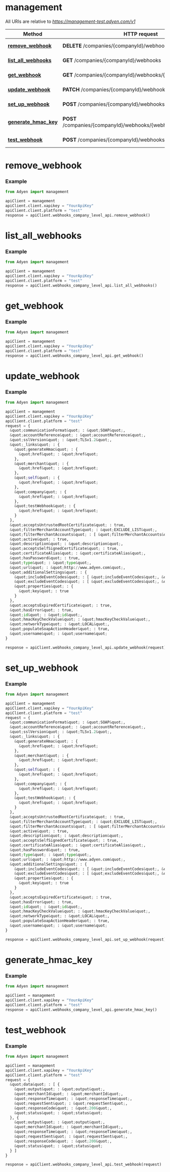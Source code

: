 # management

All URIs are relative to *https://management-test.adyen.com/v1*

Method | HTTP request | Description
------------- | ------------- | -------------
[**remove_webhook**](WebhooksCompanyLevelApi.md#remove_webhook) | **DELETE** /companies/{companyId}/webhooks/{webhookId} | Remove a webhook
[**list_all_webhooks**](WebhooksCompanyLevelApi.md#list_all_webhooks) | **GET** /companies/{companyId}/webhooks | List all webhooks
[**get_webhook**](WebhooksCompanyLevelApi.md#get_webhook) | **GET** /companies/{companyId}/webhooks/{webhookId} | Get a webhook
[**update_webhook**](WebhooksCompanyLevelApi.md#update_webhook) | **PATCH** /companies/{companyId}/webhooks/{webhookId} | Update a webhook
[**set_up_webhook**](WebhooksCompanyLevelApi.md#set_up_webhook) | **POST** /companies/{companyId}/webhooks | Set up a webhook
[**generate_hmac_key**](WebhooksCompanyLevelApi.md#generate_hmac_key) | **POST** /companies/{companyId}/webhooks/{webhookId}/generateHmac | Generate an HMAC key
[**test_webhook**](WebhooksCompanyLevelApi.md#test_webhook) | **POST** /companies/{companyId}/webhooks/{webhookId}/test | Test a webhook




# remove_webhook
### Example

```python
from Adyen import management

apiClient = management
apiClient.client.xapikey = "YourApiKey"
apiClient.client.platform = "test"
response = apiClient.webhooks_company_level_api.remove_webhook()

```




# list_all_webhooks
### Example

```python
from Adyen import management

apiClient = management
apiClient.client.xapikey = "YourApiKey"
apiClient.client.platform = "test"
response = apiClient.webhooks_company_level_api.list_all_webhooks()

```




# get_webhook
### Example

```python
from Adyen import management

apiClient = management
apiClient.client.xapikey = "YourApiKey"
apiClient.client.platform = "test"
response = apiClient.webhooks_company_level_api.get_webhook()

```




# update_webhook
### Example

```python
from Adyen import management

apiClient = management
apiClient.client.xapikey = "YourApiKey"
apiClient.client.platform = "test"
request = {
  &quot;communicationFormat&quot; : &quot;SOAP&quot;,
  &quot;accountReference&quot; : &quot;accountReference&quot;,
  &quot;sslVersion&quot; : &quot;TLSv1.2&quot;,
  &quot;_links&quot; : {
    &quot;generateHmac&quot; : {
      &quot;href&quot; : &quot;href&quot;
    },
    &quot;merchant&quot; : {
      &quot;href&quot; : &quot;href&quot;
    },
    &quot;self&quot; : {
      &quot;href&quot; : &quot;href&quot;
    },
    &quot;company&quot; : {
      &quot;href&quot; : &quot;href&quot;
    },
    &quot;testWebhook&quot; : {
      &quot;href&quot; : &quot;href&quot;
    }
  },
  &quot;acceptsUntrustedRootCertificate&quot; : true,
  &quot;filterMerchantAccountType&quot; : &quot;EXCLUDE_LIST&quot;,
  &quot;filterMerchantAccounts&quot; : [ &quot;filterMerchantAccounts&quot;, &quot;filterMerchantAccounts&quot; ],
  &quot;active&quot; : true,
  &quot;description&quot; : &quot;description&quot;,
  &quot;acceptsSelfSignedCertificate&quot; : true,
  &quot;certificateAlias&quot; : &quot;certificateAlias&quot;,
  &quot;hasPassword&quot; : true,
  &quot;type&quot; : &quot;type&quot;,
  &quot;url&quot; : &quot;http://www.adyen.com&quot;,
  &quot;additionalSettings&quot; : {
    &quot;includeEventCodes&quot; : [ &quot;includeEventCodes&quot;, &quot;includeEventCodes&quot; ],
    &quot;excludeEventCodes&quot; : [ &quot;excludeEventCodes&quot;, &quot;excludeEventCodes&quot; ],
    &quot;properties&quot; : {
      &quot;key&quot; : true
    }
  },
  &quot;acceptsExpiredCertificate&quot; : true,
  &quot;hasError&quot; : true,
  &quot;id&quot; : &quot;id&quot;,
  &quot;hmacKeyCheckValue&quot; : &quot;hmacKeyCheckValue&quot;,
  &quot;networkType&quot; : &quot;LOCAL&quot;,
  &quot;populateSoapActionHeader&quot; : true,
  &quot;username&quot; : &quot;username&quot;
}

response = apiClient.webhooks_company_level_api.update_webhook(request)

```




# set_up_webhook
### Example

```python
from Adyen import management

apiClient = management
apiClient.client.xapikey = "YourApiKey"
apiClient.client.platform = "test"
request = {
  &quot;communicationFormat&quot; : &quot;SOAP&quot;,
  &quot;accountReference&quot; : &quot;accountReference&quot;,
  &quot;sslVersion&quot; : &quot;TLSv1.2&quot;,
  &quot;_links&quot; : {
    &quot;generateHmac&quot; : {
      &quot;href&quot; : &quot;href&quot;
    },
    &quot;merchant&quot; : {
      &quot;href&quot; : &quot;href&quot;
    },
    &quot;self&quot; : {
      &quot;href&quot; : &quot;href&quot;
    },
    &quot;company&quot; : {
      &quot;href&quot; : &quot;href&quot;
    },
    &quot;testWebhook&quot; : {
      &quot;href&quot; : &quot;href&quot;
    }
  },
  &quot;acceptsUntrustedRootCertificate&quot; : true,
  &quot;filterMerchantAccountType&quot; : &quot;EXCLUDE_LIST&quot;,
  &quot;filterMerchantAccounts&quot; : [ &quot;filterMerchantAccounts&quot;, &quot;filterMerchantAccounts&quot; ],
  &quot;active&quot; : true,
  &quot;description&quot; : &quot;description&quot;,
  &quot;acceptsSelfSignedCertificate&quot; : true,
  &quot;certificateAlias&quot; : &quot;certificateAlias&quot;,
  &quot;hasPassword&quot; : true,
  &quot;type&quot; : &quot;type&quot;,
  &quot;url&quot; : &quot;http://www.adyen.com&quot;,
  &quot;additionalSettings&quot; : {
    &quot;includeEventCodes&quot; : [ &quot;includeEventCodes&quot;, &quot;includeEventCodes&quot; ],
    &quot;excludeEventCodes&quot; : [ &quot;excludeEventCodes&quot;, &quot;excludeEventCodes&quot; ],
    &quot;properties&quot; : {
      &quot;key&quot; : true
    }
  },
  &quot;acceptsExpiredCertificate&quot; : true,
  &quot;hasError&quot; : true,
  &quot;id&quot; : &quot;id&quot;,
  &quot;hmacKeyCheckValue&quot; : &quot;hmacKeyCheckValue&quot;,
  &quot;networkType&quot; : &quot;LOCAL&quot;,
  &quot;populateSoapActionHeader&quot; : true,
  &quot;username&quot; : &quot;username&quot;
}

response = apiClient.webhooks_company_level_api.set_up_webhook(request)

```




# generate_hmac_key
### Example

```python
from Adyen import management

apiClient = management
apiClient.client.xapikey = "YourApiKey"
apiClient.client.platform = "test"
response = apiClient.webhooks_company_level_api.generate_hmac_key()

```




# test_webhook
### Example

```python
from Adyen import management

apiClient = management
apiClient.client.xapikey = "YourApiKey"
apiClient.client.platform = "test"
request = {
  &quot;data&quot; : [ {
    &quot;output&quot; : &quot;output&quot;,
    &quot;merchantId&quot; : &quot;merchantId&quot;,
    &quot;responseTime&quot; : &quot;responseTime&quot;,
    &quot;requestSent&quot; : &quot;requestSent&quot;,
    &quot;responseCode&quot; : &quot;200&quot;,
    &quot;status&quot; : &quot;status&quot;
  }, {
    &quot;output&quot; : &quot;output&quot;,
    &quot;merchantId&quot; : &quot;merchantId&quot;,
    &quot;responseTime&quot; : &quot;responseTime&quot;,
    &quot;requestSent&quot; : &quot;requestSent&quot;,
    &quot;responseCode&quot; : &quot;200&quot;,
    &quot;status&quot; : &quot;status&quot;
  } ]
}

response = apiClient.webhooks_company_level_api.test_webhook(request)

```


